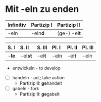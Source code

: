 # Mit -eln zu enden

| Infinitiv | Partizip I | Partizip II |
| :--- | :--- | :--- |
| -eln | -eln**d** | \(ge-\) -el**t** |

| S. I | S. II | S. III | Pl. I | Pl. II | Pl. III |
| :--- | :--- | :--- | :--- | :--- | :--- |
| -**le** | -el**st** | -el**t** | -eln | -el**t** | -eln |

* entwickeln - to develop
* [ ] handeln - act; take action
  * Partizip II: **ge**handelt
* [ ] gabeln - fork
  * Partizip II: **ge**gabelt

